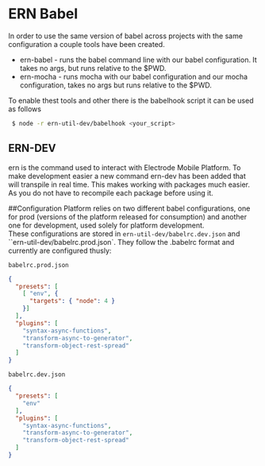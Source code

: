 ERN Babel
===
In order to use the same version of babel across projects with the same configuration a couple tools have been created.

* ern-babel - runs the babel command line with our babel configuration. It takes no args, but runs relative to the $PWD.
* ern-mocha - runs mocha with our babel configuration and our mocha configuration, takes no args but runs relative to the $PWD.

To enable thest tools and other there is the babelhook script it can be used as follows
```sh
 $ node -r ern-util-dev/babelhook <your_script>
```



## ERN-DEV
ern is the command used to interact with Electrode Mobile Platform.   To make development easier a new command ern-dev 
has been added that will transpile in real time.  This makes working with packages much easier.  As you do not have
to recompile each package before using it.



##Configuration
Platform relies on two different babel configurations, one for prod (versions of the platform released for consumption) and another one for development, used solely for platform development.   
These configurations are stored in `ern-util-dev/babelrc.dev.json` and ``ern-util-dev/babelrc.prod.json`. 
They follow the .babelrc format and currently are 
configured thusly:


`babelrc.prod.json`

```json
{
  "presets": [
    [ "env", { 
      "targets": { "node": 4 }
    }]
  ],
  "plugins": [
    "syntax-async-functions",
    "transform-async-to-generator",
    "transform-object-rest-spread"
  ]
}
```

`babelrc.dev.json`

```json
{
  "presets": [ 
    "env"
  ],
  "plugins": [
    "syntax-async-functions",
    "transform-async-to-generator",
    "transform-object-rest-spread"
  ]
}
```

